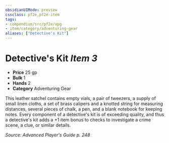 ```yaml
---
obsidianUIMode: preview
cssclass: pf2e,pf2e-item
tags:
- compendium/src/pf2e/apg
- item/category/adventuring-gear
aliases: ["Detective's Kit"]
---
```

# Detective's Kit *Item 3*  

- **Price** 25 gp
- **Bulk** 1
- **Hands** 2
- **Category** Adventuring Gear

This leather satchel contains empty vials, a pair of tweezers, a supply of small linen cloths, a set of brass calipers and a knotted string for measuring distances, several pieces of chalk, a pen, and a blank notebook for keeping notes. Every component of a detective's kit is of exceeding quality, and thus a detective's kit adds a +1 item bonus to checks to investigate a crime scene, a clue, or similar details.

*Source: Advanced Player's Guide p. 248*